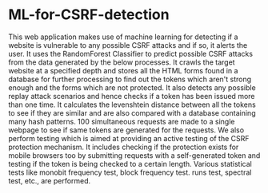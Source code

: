 # ML-for-CSRF-detection
This web application makes use of machine learning for detecting if a website is vulnerable to any possible CSRF attacks and if so, it alerts the user. It uses the RandomForest Classifier to predict possible CSRF attacks from the data generated by the below processes.
It crawls the target website at a specified depth and stores all the HTML forms found in a database for further processing to find out the tokens which aren't strong enough and the forms which are not protected.
It also detects any possible replay attack scenarios and hence checks if a token has been issued more than one time. It calculates the levenshtein distance between all the tokens to see if they are similar and are also compared with a database containing many hash patterns.
100 simultaneous requests are made to a single webpage to see if same tokens are generated for the requests.
We also perform testing which is aimed at providing an active testing of the CSRF protection mechanism. It includes checking if the protection exists for mobile browsers too by submitting requests with a self-generated token and testing if the token is being checked to a certain length.
Various statistical tests like monobit frequency test, block frequency test. runs test, spectral test, etc., are performed.
